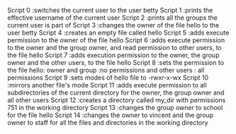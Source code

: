 Script 0 :switches the current user to the user betty
Script 1 :prints the effective username of the current user
Script 2 :prints all the groups the current user is part of
Script 3 :changes the owner of the file hello to the user betty
Script 4 :creates an empty file called hello
Script 5 :adds execute permission to the owner of the file hello
Script 6 :adds execute permission to the owner and the group owner, and read permission to other users, to the file hello
Script 7 :adds execution permission to the owner, the group owner and the other users, to the file hello
Script 8 :sets the permission to the file hello: owner and group :no permissions and other users : all permissions
Script 9 :sets modes of hello file to -rwxr-x-wx
Script 10 :mirrors another file's mode
Script 11 :adds execute permission to all subdirectories of the current directory for the owner, the group owner and all other users
Script 12 :creates a directory called my_dir with permissions 751 in the working directory
Script 13 :changes the group owner to school for the file hello
Script 14 :changes the owner to vincent and the group owner to staff for all the files and directories in the working directory